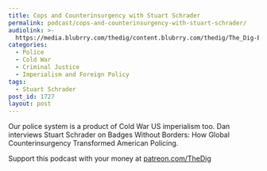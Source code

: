 ```yaml
---
title: Cops and Counterinsurgency with Stuart Schrader
permalink: podcast/cops-and-counterinsurgency-with-stuart-schrader/
audiolink: >-
  https://media.blubrry.com/thedig/content.blubrry.com/thedig/The_Dig-EP_265-Schrader.mp3
categories:
  - Police
  - Cold War
  - Criminal Justice
  - Imperialism and Foreign Policy
tags:
  - Stuart Schrader
post_id: 1727
layout: post
---
```


Our police system is a product of Cold War US imperialism too. Dan interviews Stuart Schrader on
Badges Without Borders: How Global Counterinsurgency Transformed American Policing.

Support this podcast with your money at
[patreon.com/TheDig](https://patreon.com/TheDig)
